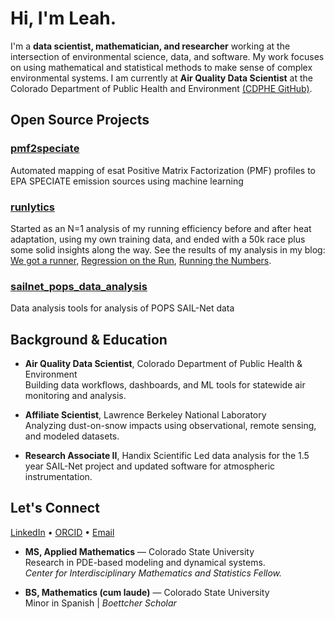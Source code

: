 # Hi, I'm Leah.

I'm a **data scientist, mathematician, and researcher** working at the intersection of environmental science, data, and software. My work focuses on using mathematical and statistical methods to make sense of complex environmental systems. I am currently at **Air Quality Data Scientist** at the Colorado Department of Public Health and Environment [(CDPHE GitHub)](https://github.com/leahgibsonCDPHE).

## Open Source Projects
 
### [pmf2speciate](https://github.com/leahgibson/pmf2speciate)
Automated mapping of esat Positive Matrix Factorization (PMF) profiles to EPA SPECIATE emission sources using machine learning

### [runlytics](https://github.com/leahgibson/runlytics)
Started as an N=1 analysis of my running efficiency before and after heat adaptation, using my own training data, and ended with a 50k race plus some solid insights along the way. See the results of my analysis in my blog: [We got a runner](https://open.substack.com/pub/polarvertex/p/we-got-a-runner?r=394csb&utm_campaign=post&utm_medium=web&showWelcomeOnShare=false), [Regression on the Run](https://open.substack.com/pub/polarvertex/p/regression-on-the-runr=394csb&utm_campaign=post&utm_medium=web&showWelcomeOnShare=false), [Running the Numbers](https://open.substack.com/pub/polarvertex/p/running-the-numbers?r=394csb&utm_campaign=post&utm_medium=web&showWelcomeOnShare=false). 

### [sailnet_pops_data_analysis](https://github.com/leahgibson/sailnet_pops_data_analysis)
Data analysis tools for analysis of POPS SAIL-Net data

## Background & Education

- **Air Quality Data Scientist**, Colorado Department of Public Health & Environment  
  Building data workflows, dashboards, and ML tools for statewide air monitoring and analysis.  

- **Affiliate Scientist**, Lawrence Berkeley National Laboratory  
  Analyzing dust-on-snow impacts using observational, remote sensing, and modeled datasets.

- **Research Associate II**, Handix Scientific
  Led data analysis for the 1.5 year SAIL-Net project and updated software for atmospheric instrumentation.

 ## Let's Connect
 [LinkedIn](linkedin.com/in/leahdgibson) • [ORCID](https://orcid.org/0009-0000-4429-7019) • [Email](mailto:leah.d.gibson98@gmail.com)

- **MS, Applied Mathematics** — Colorado State University  
  Research in PDE-based modeling and dynamical systems.  
  *Center for Interdisciplinary Mathematics and Statistics Fellow.*  

- **BS, Mathematics (cum laude)** — Colorado State University  
  Minor in Spanish | *Boettcher Scholar*  

